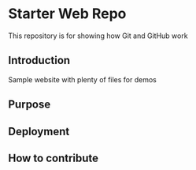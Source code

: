 # Starter Web Repo

This repository is for showing how Git and GitHub work

## Introduction

Sample website with plenty of files for demos

## Purpose

## Deployment

## How to contribute